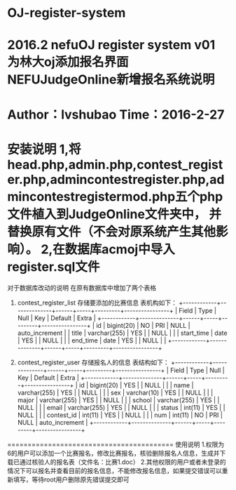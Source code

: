 # OJ-register-system
2016.2 nefuOJ register system v01</br>
为林大oj添加报名界面
NEFUJudgeOnline新增报名系统说明
=========================================
Author：lvshubao
Time：2016-2-27
=========================================
安装说明
1,将head.php,admin.php,contest_register.php,admincontestregister.php,admincontestregistermod.php五个php文件植入到JudgeOnline文件夹中，
并替换原有文件（不会对原系统产生其他影响）。
2,在数据库acmoj中导入register.sql文件
=========================================
对于数据库改动的说明
在原有数据库中增加了两个表格
1. contest_register_list   存储要添加的比赛信息
表机构如下：
+------------+--------------+------+-----+---------+----------------+
| Field      | Type         | Null | Key | Default | Extra          |
+------------+--------------+------+-----+---------+----------------+
| id         | bigint(20)   | NO   | PRI | NULL    | auto_increment |
| title      | varchar(255) | YES  |     | NULL    |                |
| start_time | date         | YES  |     | NULL    |                |
| end_time   | date         | YES  |     | NULL    |                |
+------------+--------------+------+-----+---------+----------------+


2. contest_register_user   存储报名人的信息
表结构如下：
+------------+--------------+------+-----+---------+----------------+
| Field      | Type         | Null | Key | Default | Extra          |
+------------+--------------+------+-----+---------+----------------+
| id         | bigint(20)   | YES  |     | NULL    |                |
| name       | varchar(255) | YES  |     | NULL    |                |
| sex        | varchar(10)  | YES  |     | NULL    |                |
| major      | varchar(255) | YES  |     | NULL    |                |
| school     | varchar(255) | YES  |     | NULL    |                |
| email      | varchar(255) | YES  |     | NULL    |                |
| status     | int(11)      | YES  |     | NULL    |                |
| contest_id | int(11)      | YES  |     | NULL    |                |
| num        | int(11)      | NO   | PRI | NULL    | auto_increment |
+------------+--------------+------+-----+---------+----------------+

=========================================
使用说明
1.权限为6的用户可以添加一个比赛报名，修改比赛报名，核验删除报名人信息，生成并下载已通过核验人的报名表（文件名：比赛1.doc）
2.其他权限的用户或者未登录的情况下可以报名并查看目前的报名信息，不能修改报名信息，如果提交错误可以重新填写，等待root用户删除原先错误提交即可